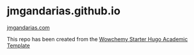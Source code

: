 # jmgandarias.github.io
[jmgandarias.com](https://jmgandarias.com)


This repo has been created from the [Wowchemy Starter Hugo Academic Template](https://github.com/wowchemy/starter-hugo-academic)